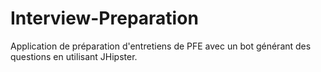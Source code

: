# Interview-Preparation
Application de préparation d'entretiens de PFE avec un bot générant des questions en utilisant JHipster.
